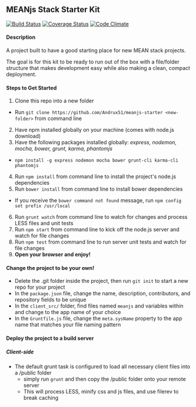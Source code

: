 ## MEANjs Stack Starter Kit
[![Build Status](https://travis-ci.org/Andrux51/meanjs-starter.svg?branch=master)](https://travis-ci.org/Andrux51/meanjs-starter) [![Coverage Status](https://coveralls.io/repos/Andrux51/meanjs-starter/badge.svg)](https://coveralls.io/r/Andrux51/meanjs-starter) [![Code Climate](https://codeclimate.com/github/Andrux51/meanjs-starter/badges/gpa.svg)](https://codeclimate.com/github/Andrux51/meanjs-starter)

#### Description

A project built to have a good starting place for new MEAN stack projects. 

The goal is for this kit to be ready to run out of the box with a file/folder structure that makes development easy while also making a clean, compact deployment.

#### Steps to Get Started
1. Clone this repo into a new folder
  - Run `git clone https://github.com/Andrux51/meanjs-starter <new-folder>` from command line
2. Have npm installed globally on your machine (comes with node.js download)
3. Have the following packages installed globally: _express, nodemon, mocha, bower, grunt, karma, phantomjs_
  - `npm install -g express nodemon mocha bower grunt-cli karma-cli phantomjs`
4. Run `npm install` from command line to install the project's node.js dependencies
5. Run `bower install` from command line to install bower dependencies
  - If you receive the `bower command not found` message, run `npm config set prefix /usr/local`
6. Run `grunt watch` from command line to watch for changes and process LESS files and unit tests
7. Run `npm start` from command line to kick off the node.js server and watch for file changes
8. Run `npm test` from command line to run server unit tests and watch for file changes
9. __Open your browser and enjoy!__

#### Change the project to be your own!
* Delete the .git folder inside the project, then run `git init` to start a new repo for your project
* In the `package.json` file, change the name, description, contributors, and repository fields to be unique
* In the `client_src/` folder, find files named `meanjs` and variables within and change to the app name of your choice
* In the `Gruntfile.js` file, change the `meta.sysName` property to the app name that matches your file naming pattern

#### Deploy the project to a build server
##### Client-side
- The default grunt task is configured to load all necessary client files into a /public folder
  - simply run `grunt` and then copy the /public folder onto your remote server
  - This will process LESS, minify css and js files, and use filerev to break caching
